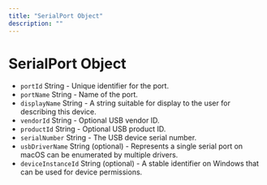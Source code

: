 ```yaml
---
title: "SerialPort Object"
description: ""
---
```


# SerialPort Object

* `portId` String - Unique identifier for the port.
* `portName` String - Name of the port.
* `displayName` String - A string suitable for display to the user for describing this device.
* `vendorId` String - Optional USB vendor ID.
* `productId` String - Optional USB product ID.
* `serialNumber` String - The USB device serial number.
* `usbDriverName` String (optional) - Represents a single serial port on macOS can be enumerated by multiple drivers.
* `deviceInstanceId` String (optional) - A stable identifier on Windows that can be used for device permissions.

